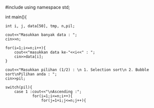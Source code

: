 #include <iostream>
using namespace std;

int main(){
	
	int i, j, data[50], tmp, n,pil;
	
	cout<<"Masukkan banyak data : ";
	cin>>n;
	
	for(i=1;i<=n;i++){
		cout<<"masukkan data ke-"<<i<<" : ";
		cin>>data[i];
	}
	
	cout<<"Masukkan pilihan (1/2) : \n 1. Selection sort\n 2. Bubble sort\nPilihan anda : ";
	cin>>pil;
	
	switch(pil){
		case 1 :cout<<"\nAscending :";
				for(i=1;i<=n;i++){
					for(j=1+i;j<=n;j++){
